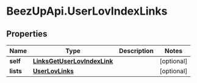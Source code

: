 # BeezUpApi.UserLovIndexLinks

## Properties
Name | Type | Description | Notes
------------ | ------------- | ------------- | -------------
**self** | [**LinksGetUserLovIndexLink**](LinksGetUserLovIndexLink.md) |  | [optional] 
**lists** | [**UserLovLinks**](UserLovLinks.md) |  | [optional] 


